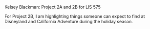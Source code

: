 Kelsey Blackman: Project 2A and 2B for LIS 575

For Project 2B, I am highlighting things someone can expect to find at Disneyland and California Adventure during the holiday season.
